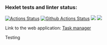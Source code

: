 ### Hexlet tests and linter status:
[![Actions Status](https://github.com/CyberWarrior91/python-project-52/workflows/hexlet-check/badge.svg)](https://github.com/CyberWarrior91/python-project-52/actions)
[![Github Actions Status](https://github.com/CyberWarrior91/python-project-52/actions/workflows/pyci.yml/badge.svg)](https://github.com/hexlet-boilerplates/python-package/actions)
<a href="https://codeclimate.com/github/CyberWarrior91/python-project-52/maintainability"><img src="https://api.codeclimate.com/v1/badges/21debc5e41ccff9634e6/maintainability" /></a>
<a href="https://codeclimate.com/github/CyberWarrior91/python-project-52/test_coverage"><img src="https://api.codeclimate.com/v1/badges/21debc5e41ccff9634e6/test_coverage" /></a>

Link to the web application: [Task manager](https://python-project-52-production-882e.up.railway.app/)

Testing
